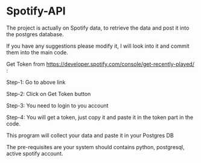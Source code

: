 # Spotify-API

The project is actually on Spotify data, to retrieve the data and post it into the postgres database.

If you have any suggestions please modify it, I will look into it and commit them into the main code.


Get Token from https://developer.spotify.com/console/get-recently-played/ :

Step-1: Go to above link

Step-2: Click on Get Token button

Step-3: You need to login to you account

Step-4: You will get a token, just copy it and paste it in the token part in the code.

This program will collect your data and paste it in your Postgres DB

The pre-requisites are your system should contains python, postgresql, active spotify account.
